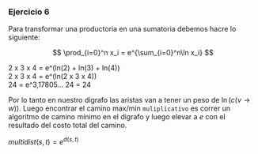 ### Ejercicio 6

Para transformar una productoria en una sumatoria debemos hacre lo siguiente:

$$
\prod_{i=0}^n x_i = e^{\sum_{i=0}^n\ln x_i}
$$

2 x 3 x 4 = e^(ln(2) + ln(3) + ln(4))\
2 x 3 x 4 = e^(ln(2 x 3 x 4))\
24 = e^3,17805...
24 = 24

Por lo tanto en nuestro digrafo las aristas van a tener un peso de $\ln (c(v\rightarrow w))$. Luego encontrar el camino max/min `muliplicativo` es correr un algoritmo de camino mínimo en el digrafo y luego elevar a $e$ con el resultado del costo total del camino.

$multidist(s,t) = e^{d(s,t)}$